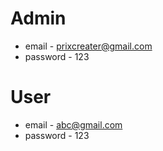 # Admin

 - email - prixcreater@gmail.com
 - password - 123

# User

- email - abc@gmail.com
- password - 123
